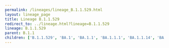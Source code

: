 ```yaml
---
permalink: /lineages/lineage_B.1.1.529.html
layout: lineage_page
title: Lineage B.1.1.529
redirect_to: ../lineage.html?lineage=B.1.1.529
lineage: B.1.1.529
parent: B.1.1
children: ['B.1.1.529', 'BA.1', 'BA.1.1', 'BA.1.1.1', 'BA.1.1.14', 'BA.1.15', 'BA.1.17', 'BA.1.17.2', 'BA.1.21', 'BA.2', 'BA.2.3', 'BA.2.3.21', 'BA.2.9', 'BA.2.10.1', 'BA.2.12.1', 'BA.2.13', 'BA.2.23', 'BA.2.36', 'BA.2.56', 'BA.2.65', 'BA.2.75', 'BA.2.75.2', 'BA.2.75.5', 'BA.2.86', 'BA.4', 'BA.4.1', 'BA.4.1.8', 'BA.4.1.9', 'BA.4.1.11', 'BA.4.6', 'BA.4.6.5', 'BA.5', 'BA.5.1', 'BA.5.1.1', 'BA.5.1.4', 'BA.5.1.12', 'BA.5.1.15', 'BA.5.1.22', 'BA.5.1.23', 'BA.5.1.26', 'BA.5.1.30', 'BA.5.1.32', 'BA.5.1.35', 'BA.5.1.38', 'BA.5.2', 'BA.5.2.1', 'BA.5.2.2', 'BA.5.2.6', 'BA.5.2.9', 'BA.5.2.12', 'BA.5.2.20', 'BA.5.2.21', 'BA.5.2.22', 'BA.5.2.23', 'BA.5.2.24', 'BA.5.2.25', 'BA.5.2.26', 'BA.5.2.28', 'BA.5.2.34', 'BA.5.2.35', 'BA.5.2.36', 'BA.5.2.43', 'BA.5.2.47', 'BA.5.2.48', 'BA.5.2.49', 'BA.5.2.50', 'BA.5.2.57', 'BA.5.2.58', 'BA.5.2.59', 'BA.5.3', 'BA.5.3.1', 'BA.5.3.2', 'BA.5.3.5', 'BA.5.5', 'BA.5.6', 'BA.5.11', 'BA.5.12']
---
```

